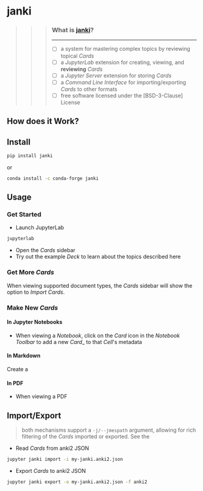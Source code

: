 # janki

>>> ### What is [janki](#janki)?
>>> ---
>>> - [ ] a system for mastering complex topics by reviewing topical _Cards_
>>> - [ ] a _JupyterLab_ extension for creating, viewing, and **reviewing** _Cards_
>>> - [ ] a _Jupyter Server_ extension for storing _Cards_
>>> - [ ] a _Command Line Interface_ for importing/exporting _Cards_ to other formats
>>> - [ ] free software licensed under the [BSD-3-Clause] License

## How does it Work?

## Install

```bash
pip install janki
```

or

```bash
conda install -c conda-forge janki
```

## Usage

### Get Started
- Launch JupyterLab
```bash
jupyterlab
```
- Open the _Cards_ sidebar
- Try out the example _Deck_ to learn about the topics described here

### Get More _Cards_

When viewing supported document types, the _Cards_ sidebar will show the option
to _Import Cards_.

### Make New _Cards_

#### In Jupyter Notebooks
- When viewing a _Notebook_, click on the _Card_ icon in the _Notebook Toolbar_
  to add a new _Card__ to that _Cell_'s metadata

#### In Markdown

Create a

#### In PDF

- When viewing a PDF

## Import/Export

> both mechanisms support a `-j/--jmespath` argument, allowing for rich filtering
> of the _Cards_ imported or exported. See the

[jmespath]: https://jmespath.org

- Read _Cards_ from anki2 JSON

```bash
jupyter janki import -i my-janki.anki2.json
```

- Export _Cards_ to anki2 JSON

```bash
jupyter janki export -o my-janki.anki2.json -f anki2
```

